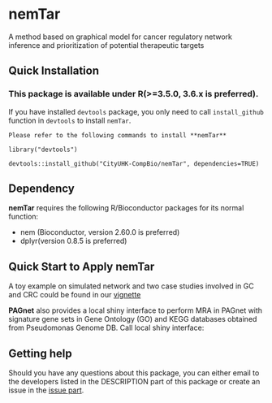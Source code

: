 # nemTar
A method based on graphical model for cancer regulatory network inference and prioritization of potential therapeutic targets
## Quick Installation

### This package is available under R(>=3.5.0, 3.6.x is preferred).

If you have installed `devtools` package, you only need to call `install_github` function in `devtools` to install `nemTar`.

```
Please refer to the following commands to install **nemTar**

library("devtools")

devtools::install_github("CityUHK-CompBio/nemTar", dependencies=TRUE)

```

## Dependency

**nemTar** requires the following R/Bioconductor packages for its normal function:

- nem (Bioconductor, version 2.60.0 is preferred)
- dplyr(version 0.8.5 is preferred)

## Quick Start to Apply **nemTar**

A toy example on simulated network and two case studies involved in GC and CRC could be found in our [vignette](https://github.com/CityUHK-CompBio/nemTar/blob/main/vignettes/nemTar_vignettes.pdf)

**PAGnet** also provides a local shiny interface to perform MRA in PAGnet with signature gene sets in Gene Ontology (GO) and KEGG databases obtained from Pseudomonas Genome DB.
Call local shiny interface:

## Getting help

Should you have any questions about this package, you can either email to the developers listed in the DESCRIPTION part of this package or create an issue in the [issue part](https://github.com/CityUHK-CompBio/nemTar/issues).
